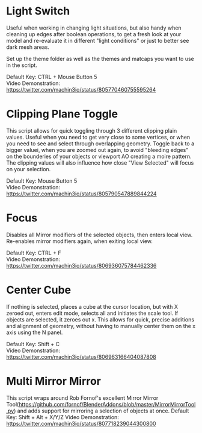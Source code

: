 # Light Switch

Useful when working in changing light situations, but also handy when cleaning up edges after boolean operations, to get a fresh look at your model and re-evaluate it in different "light conditions" or just to better see dark mesh areas.

Set up the theme folder as well as the themes and matcaps you want to use in the script.

Default Key: CTRL + Mouse Button 5  
Video Demonstration: https://twitter.com/machin3io/status/805770460755595264

# Clipping Plane Toggle

This script allows for quick toggling through 3 different clipping plain values. Useful when you need to get very close to some vertices, or when you need to see and select through overlapping geometry. Toggle back to a bigger valuei, when you are zoomed out again, to avoid "bleeding edges" on the bounderies of your objects or viewport AO creating a moire pattern.
The clipping values will also influence how close "View Selected" will focus on your selection.

Default Key: Mouse Button 5  
Video Demonstration: https://twitter.com/machin3io/status/805790547889844224

# Focus
Disables all Mirror modifiers of the selected objects, then enters local view. Re-enables mirror modifiers again, when exiting local view.

Default Key: CTRL + F  
Video Demonstration: https://twitter.com/machin3io/status/806936075784462336 

# Center Cube

If nothing is selected, places a cube at the cursor location, but with X zeroed out, enters edit mode, selects all and initiates the scale tool. If objects are selected, it zeroes out x.
This allows for quick, precise additions and alignment of geometry, without having to manually center them on the x axis using the N panel.

Default Key: Shift + C  
Video Demonstration: https://twitter.com/machin3io/status/806963166404087808   

# Multi Mirror Mirror
This script wraps around Rob Fornof's excellent Mirror Mirror Tool(https://github.com/fornof/BlenderAddons/blob/master/MirrorMirrorTool.py) and adds support for mirroring a selection of objects at once.
Default Key: Shift + Alt + X/Y/Z
Video Demonstration: https://twitter.com/machin3io/status/807718239044300800
